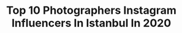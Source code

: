 ---
title: Top 10 Photographers Instagram Influencers In Istanbul In 2020
description: >-
  Find top photographers Instagram influencers in Istanbul in 2020. Most popular hashtags: #photographer #istanbul #evdekal #instagood.
platform: Instagram
profiles:
  - username: "ugurdemir"
    fullname: >-
      Ugur Demir
    location: "Turkey"
    followers: 58738
    engagement: 463
    commentsToLikes: 0.022126
    id: ck139uhyxn6cj0i19r349dcfa
    verified: false
    hashtags: "#evdekal, #zoom, #stayhome"
  - username: "aozturk.photo"
    fullname: >-
      Photographer. Istanbul,Turkey.
    location: "Turkey"
    followers: 8782
    engagement: 548
    commentsToLikes: 0.052348
    id: ck5hp6tq8quoc0i11wfexq2r2
    verified: false
    hashtags: ""
  - username: "ahmetshhn"
    fullname: >-
      Ahmet Şahin
    location: "Turkey"
    followers: 17602
    engagement: 950
    commentsToLikes: 0.024068
    id: ck0txqqnpk6pd0i19erzr1yto
    verified: false
    hashtags: "#ayasofya, #sultanahmet, #kuzguncuk, #tramvay"
  - username: "mehmetshhn"
    fullname: >-
      Mehmet Ali Şahin
    location: "Turkey"
    followers: 58880
    engagement: 603
    commentsToLikes: 0.029252
    id: ck0txqqprk6qm0i19k6qsw3b6
    verified: false
    hashtags: "#ayasofya, #ortak, #ayafosya, #sunrise"
  - username: "olayseven"
    fullname: >-
      Olay Seven
    location: "Turkey"
    followers: 306970
    engagement: 162
    commentsToLikes: 0.025819
    id: ck0uadqvnc2060i191j8okuhx
    verified: false
    hashtags: "#arizona, #covid, #plotagraph, #phuket"
  - username: "ismailgokbulut"
    fullname: >-
      İsmail GÖKBULUT/Kuş Fotoğraf
    location: "Turkey"
    followers: 6288
    engagement: 1098
    commentsToLikes: 0.020783
    id: ck8t1yigaxjw90j785owudqjt
    verified: false
    hashtags: "#birdplanet, #birdshots, #birdcaptures, #birdpics"
  - username: "alpertorunn"
    fullname: >-
      Alper Torun
    location: "Turkey"
    followers: 268229
    engagement: 122
    commentsToLikes: 0.022944
    id: ckaot5m1muhe60i7816faz4cg
    verified: false
    hashtags: "#libertybridge, #istanbul"
  - username: "shadiful"
    fullname: >-
      Shadi 🤙🏽
    location: "Turkey"
    followers: 18340
    engagement: 591
    commentsToLikes: 0.048835
    id: ck8syvbphm5ht0j781vilbprl
    verified: false
    hashtags: "#dancefloor, #alanya, #technolovers, #technolove"
  - username: "ebru_kcr"
    fullname: >-
      Ebru Kaçar Photography
    location: "Turkey"
    followers: 4089
    engagement: 2010
    commentsToLikes: 0.118523
    id: ck6u706d6iplg0j71m18fkds2
    verified: false
    hashtags: "#23nisan, #childeren, #italy, #indonesia"
  - username: "enskpc"
    fullname: >-
      Enes Küpcü
    location: "Turkey"
    followers: 5924
    engagement: 1943
    commentsToLikes: 0.012314
    id: ck5q7s9712vxa0i11fr7eo0bd
    verified: false
    hashtags: "#fotograf, #afilia, #repost, #naturephotography"
---